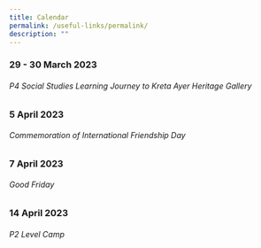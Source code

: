 ```yaml
---
title: Calendar
permalink: /useful-links/permalink/
description: ""
---
```


### 29 - 30 March 2023
###### P4 Social Studies Learning Journey to Kreta Ayer Heritage Gallery

### 5 April 2023
###### Commemoration of International Friendship Day

### 7 April 2023
###### Good Friday

### 14 April 2023
###### P2 Level Camp



